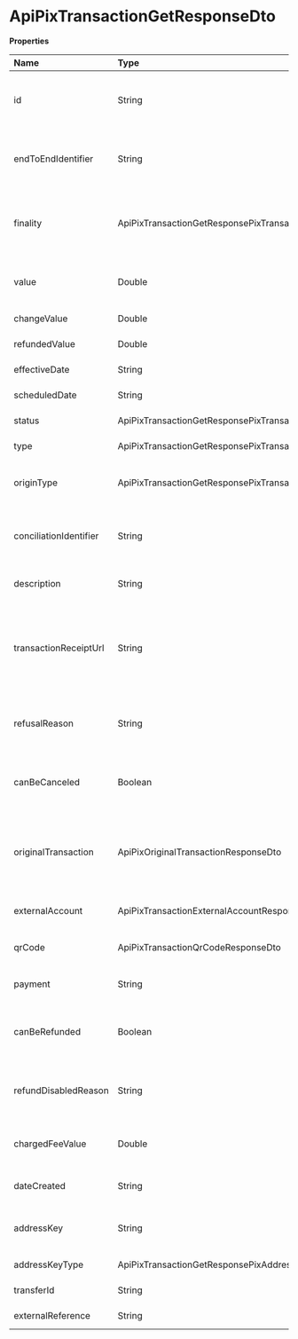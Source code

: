 # ApiPixTransactionGetResponseDto

**Properties**

| Name                   | Type                                                        | Required | Description                                                                |
| :--------------------- | :---------------------------------------------------------- | :------- | :------------------------------------------------------------------------- |
| id                     | String                                                      | ❌       | Unique identifier of the Pix transaction in Asaas                          |
| endToEndIdentifier     | String                                                      | ❌       | Pix transaction identifier at the Central Bank                             |
| finality               | ApiPixTransactionGetResponsePixTransactionCashValueFinality | ❌       | Used to indicate whether it is a Withdrawal or Change                      |
| value                  | Double                                                      | ❌       | Transaction or Withdrawal Value                                            |
| changeValue            | Double                                                      | ❌       | Change value                                                               |
| refundedValue          | Double                                                      | ❌       | Value reversed                                                             |
| effectiveDate          | String                                                      | ❌       | Transaction date                                                           |
| scheduledDate          | String                                                      | ❌       | Schedule date                                                              |
| status                 | ApiPixTransactionGetResponsePixTransactionStatus            | ❌       | Transaction status                                                         |
| type                   | ApiPixTransactionGetResponsePixTransactionType              | ❌       | Transaction type                                                           |
| originType             | ApiPixTransactionGetResponsePixTransactionOriginType        | ❌       | Indicates the origin of the transaction                                    |
| conciliationIdentifier | String                                                      | ❌       | QrCode identifier linked to the transaction                                |
| description            | String                                                      | ❌       | Description about the transaction                                          |
| transactionReceiptUrl  | String                                                      | ❌       | Proof of transaction will be available after the transaction is confirmed. |
| refusalReason          | String                                                      | ❌       | Reason why the transaction was declined                                    |
| canBeCanceled          | Boolean                                                     | ❌       | Indicates whether the transaction can be canceled                          |
| originalTransaction    | ApiPixOriginalTransactionResponseDto                        | ❌       | Original transaction information if a chargeback has occurred              |
| externalAccount        | ApiPixTransactionExternalAccountResponseDto                 | ❌       | Information about the recipient                                            |
| qrCode                 | ApiPixTransactionQrCodeResponseDto                          | ❌       | Information about QrCode                                                   |
| payment                | String                                                      | ❌       | Unique billing identifier                                                  |
| canBeRefunded          | Boolean                                                     | ❌       | Indicates whether the transaction can be refunded                          |
| refundDisabledReason   | String                                                      | ❌       | Reason why the chargeback was disabled                                     |
| chargedFeeValue        | Double                                                      | ❌       | Debit or credit fee for the transaction                                    |
| dateCreated            | String                                                      | ❌       | Transaction creation date                                                  |
| addressKey             | String                                                      | ❌       | Pix key when the transaction is a credit                                   |
| addressKeyType         | ApiPixTransactionGetResponsePixAddressKeyType               | ❌       | Pix key type                                                               |
| transferId             | String                                                      | ❌       | Transfer identifier                                                        |
| externalReference      | String                                                      | ❌       | Free search field                                                          |

<!-- This file was generated by liblab | https://liblab.com/ -->
